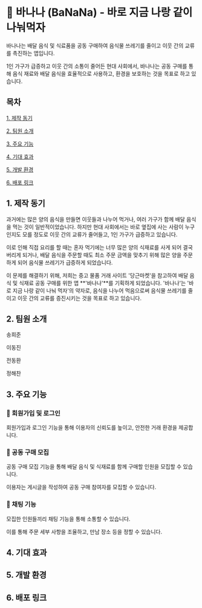 # 🍌 바나나 (BaNaNa) - 바로 지금 나랑 같이 나눠먹자

바나나는 배달 음식 및 식료품을 공동 구매하여 음식물 쓰레기를 줄이고 이웃 간의 교류를 촉진하는 앱입니다. 

1인 가구가 급증하고 이웃 간의 소통이 줄어든 현대 사회에서, 바나나는 공동 구매를 통해 음식 재료와 배달 음식을 효율적으로 사용하고, 환경을 보호하는 것을 목표로 하고 있습니다.

## 목차
[1. 제작 동기](#1-제작-동기)

[2. 팀원 소개](#2-팀원-소개)

[3. 주요 기능](#3-주요-기능)

[4. 기대 효과](#4-기대-효과)

[5. 개발 환경](#5-개발-환경)

[6. 배포 링크](#6-배포-링크)

## 1. 제작 동기
과거에는 많은 양의 음식을 만들면 이웃들과 나누어 먹거나, 여러 가구가 함께 배달 음식을 먹는 것이 일반적이었습니다. 하지만 현대 사회에서는 바로 옆집에 사는 사람이 누구인지도 모를 정도로 이웃 간의 교류가 줄어들고, 1인 가구가 급증하고 있습니다.

이로 인해 직접 요리를 할 때는 혼자 먹기에는 너무 많은 양의 식재료를 사게 되어 결국 버리게 되거나, 배달 음식을 주문할 때도 최소 주문 금액을 맞추기 위해 많은 양을 주문하게 되어 음식물 쓰레기가 급증하게 되었습니다.

이 문제를 해결하기 위해, 저희는 중고 물품 거래 사이트 '당근마켓'을 참고하여 배달 음식 및 식재료 공동 구매를 위한 앱 **'바나나'**를 기획하게 되었습니다. '바나나'는 '바로 지금 나랑 같이 나눠 먹자'의 약자로, 음식을 나누어 먹음으로써 음식물 쓰레기를 줄이고 이웃 간의 교류를 증진시키는 것을 목표로 하고 있습니다.

## 2. 팀원 소개
송희준

이동진

전동환

정해찬




## 3. 주요 기능
### 📝 회원가입 및 로그인

회원가입과 로그인 기능을 통해 이용자의 신뢰도를 높이고, 안전한 거래 환경을 제공합니다.


### 👥 공동 구매 모집

공동 구매 모집 기능을 통해 배달 음식 및 식재료를 함께 구매할 인원을 모집할 수 있습니다.

이용자는 게시글을 작성하여 공동 구매 참여자를 모집할 수 있습니다.


### 💬 채팅 기능

모집한 인원들끼리 채팅 기능을 통해 소통할 수 있습니다.

이를 통해 주문 세부 사항을 조율하고, 만남 장소 등을 정할 수 있습니다.


## 4. 기대 효과

## 5. 개발 환경

## 6. 배포 링크
